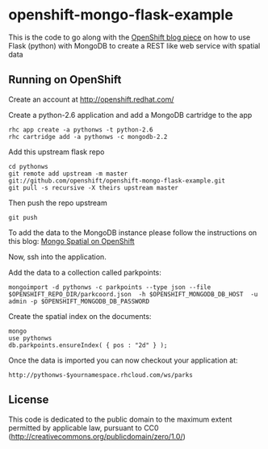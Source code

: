openshift-mongo-flask-example
=============================

This is the code to go along with the [OpenShift blog piece](https://openshift.redhat.com/community/blogs/rest-web-services-with-python-mongodb-and-spatial-data-in-the-cloud) on how to use Flask (python) with MongoDB to create a REST like web service with spatial data

Running on OpenShift
----------------------------

Create an account at http://openshift.redhat.com/

Create a python-2.6 application and add a MongoDB cartridge to the app

    rhc app create -a pythonws -t python-2.6
    rhc cartridge add -a pythonws -c mongodb-2.2

Add this upstream flask repo


    cd pythonws
    git remote add upstream -m master git://github.com/openshift/openshift-mongo-flask-example.git
    git pull -s recursive -X theirs upstream master
    
Then push the repo upstream

    git push
    
To add the data to the MongoDB instance please follow the instructions on this blog:
[Mongo Spatial on OpenShift](https://openshift.redhat.com/community/blogs/spatial-mongodb-in-openshift-be-the-next-foursquare-part-1)

Now, ssh into the application.

Add the data to a collection called parkpoints:

    mongoimport -d pythonws -c parkpoints --type json --file $OPENSHIFT_REPO_DIR/parkcoord.json  -h $OPENSHIFT_MONGODB_DB_HOST  -u admin -p $OPENSHIFT_MONGODB_DB_PASSWORD

    
Create the spatial index on the documents:

    mongo
    use pythonws
    db.parkpoints.ensureIndex( { pos : "2d" } );

Once the data is imported you can now checkout your application at:

    http://pythonws-$yournamespace.rhcloud.com/ws/parks
 
License
-------

This code is dedicated to the public domain to the maximum extent permitted by applicable law, pursuant to CC0 (http://creativecommons.org/publicdomain/zero/1.0/)
